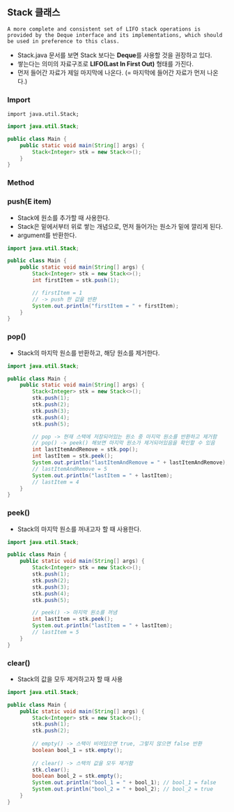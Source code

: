 ## Stack 클래스

```
A more complete and consistent set of LIFO stack operations is provided by the Deque interface and its implementations, which should be used in preference to this class. 
```
* Stack.java 문서를 보면 Stack 보다는 **Deque**를 사용할 것을 권장하고 있다.
* 쌓는다는 의미의 자료구조로 **LIFO(Last In First Out)** 형태를 가진다.
* 먼저 들어간 자료가 제일 마지막에 나온다. (= 마지막에 들어간 자료가 먼저 나온다.)

### Import
```
import java.util.Stack;
```

```java
import java.util.Stack;

public class Main {
    public static void main(String[] args) {
        Stack<Integer> stk = new Stack<>();
    }
}
```

### Method
### push(E item)
* Stack에 원소를 추가할 때 사용한다.
* Stack은 밑에서부터 위로 쌓는 개념으로, 먼저 들어가는 원소가 밑에 깔리게 된다.
* argument를 반환한다.

```java
import java.util.Stack;

public class Main {
    public static void main(String[] args) {
        Stack<Integer> stk = new Stack<>();
        int firstItem = stk.push(1);

        // firstItem = 1
        // -> push 한 값을 반환
        System.out.println("firstItem = " + firstItem);
    }
}
```

### pop()
* Stack의 마지막 원소를 반환하고, 해당 원소를 제거한다.

```java
import java.util.Stack;

public class Main {
    public static void main(String[] args) {
        Stack<Integer> stk = new Stack<>();
        stk.push(1);
        stk.push(2);
        stk.push(3);
        stk.push(4);
        stk.push(5);

        // pop -> 현재 스택에 저장되어있는 원소 중 마지막 원소를 반환하고 제거함
        // pop() -> peek() 해보면 마지막 원소가 제거되어있음을 확인할 수 있음
        int lastItemAndRemove = stk.pop();
        int lastItem = stk.peek();
        System.out.println("lastItemAndRemove = " + lastItemAndRemove);
        // lastItemAndRemove = 5
        System.out.println("lastItem = " + lastItem);
        // lastItem = 4
    }
}
```

### peek()
* Stack의 마지막 원소를 꺼내고자 할 때 사용한다.

```java
import java.util.Stack;

public class Main {
    public static void main(String[] args) {
        Stack<Integer> stk = new Stack<>();
        stk.push(1);
        stk.push(2);
        stk.push(3);
        stk.push(4);
        stk.push(5);

        // peek() -> 마지막 원소를 꺼냄
        int lastItem = stk.peek();
        System.out.println("lastItem = " + lastItem);
        // lastItem = 5
    }
}
```

### clear()
* Stack의 값을 모두 제거하고자 할 때 사용

```java
import java.util.Stack;

public class Main {
    public static void main(String[] args) {
        Stack<Integer> stk = new Stack<>();
        stk.push(1);
        stk.push(2);
        
        // empty() -> 스택이 비어있으면 true, 그렇지 않으면 false 반환
        boolean bool_1 = stk.empty();
        
        // clear() -> 스택의 값을 모두 제거함
        stk.clear();
        boolean bool_2 = stk.empty();
        System.out.println("bool_1 = " + bool_1); // bool_1 = false
        System.out.println("bool_2 = " + bool_2); // bool_2 = true
    }
}
```